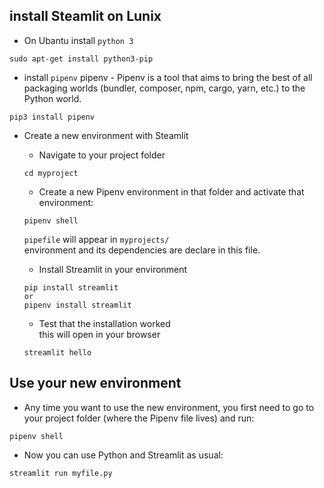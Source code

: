 ## install Steamlit on Lunix

* On Ubantu install `python 3`

```
sudo apt-get install python3-pip
```
* install `pipenv`
pipenv - Pipenv is a tool that aims to bring the best of all packaging worlds (bundler, composer, npm, cargo, yarn, etc.) to the Python world. 

```
pip3 install pipenv
```
* Create a new environment with Steamlit
    
    - Navigate to your project folder
    ```
    cd myproject
    ```
    - Create a new Pipenv environment in that folder and activate that environment:
    ```
    pipenv shell
    ```
    `pipefile` will appear in `myprojects/`<br>
    environment and its dependencies are declare in this file.

    - Install Streamlit in your environment 
    ```
    pip install streamlit 
    or
    pipenv install streamlit
    ```
    - Test that the installation worked <br>this  will open in your browser
    ```
    streamlit hello
    ```

## Use your new environment

- Any time you want to use the new environment, you first need to go to your project folder (where the Pipenv file lives) and run:

```
pipenv shell
```
- Now you can use Python and Streamlit as usual:
```
streamlit run myfile.py
```